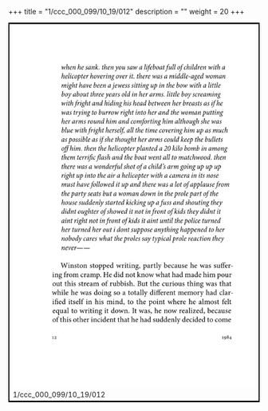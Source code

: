 +++
title = "1/ccc_000_099/10_19/012"
description = ""
weight = 20
+++

<table style="border:2px solid black;max-width:800px;max-height:800px;" 
><tr><td><img class="center-fit-jpg"
src="/jpg_/out_jpg_1984__012.jpg"  >1/ccc_000_099/10_19/012</img></td></tr></table>